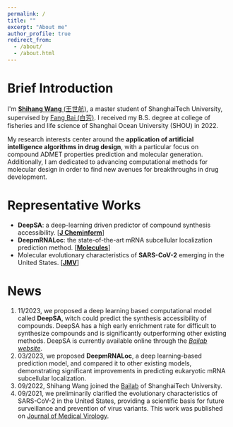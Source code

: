 ```yaml
---
permalink: /
title: ""
excerpt: "About me"
author_profile: true
redirect_from: 
  - /about/
  - /about.html
---
```


Brief Introduction
=====

I'm [**Shihang Wang** \(王世航\)](https://scholar.google.com/citations?user=LAhfJTEAAAAJ&hl=zh-CN), a master student of ShanghaiTech University, supervised by [Fang Bai \(白芳\)](https://scholar.google.com.hk/citations?user=FZ3zkfcAAAAJ&hl=zh-CN). I received my B.S. degree at college of fisheries and life science of Shanghai Ocean University \(SHOU\) in 2022.    
    
My research interests center around the **application of artificial intelligence algorithms in drug design**, with a particular focus on compound ADMET properties prediction and molecular generation. Additionally, I am dedicated to advancing computational methods for molecular design in order to find new avenues for breakthroughs in drug development.   

Representative Works
=====
* **DeepSA**: a deep-learning driven predictor of compound synthesis accessibility. \[[**J Cheminform**](https://jcheminf.biomedcentral.com/articles/10.1186/s13321-023-00771-3)\]
* **DeepmRNALoc**: the state-of-the-art mRNA subcellular localization prediction method. \[[**Molecules**](https://www.mdpi.com/1420-3049/28/5/2284)\]
* Molecular evolutionary characteristics of **SARS-CoV-2** emerging in the United States. \[[**JMV**](https://onlinelibrary.wiley.com/doi/10.1002/jmv.27331)\]

News
=====
1. 11/2023, we proposed a deep learning based computational model called **DeepSA**, witch could predict the synthesis accessibility of compounds. DeepSA has a high early enrichment rate for difficult to synthesize compounds and is significantly outperforming other existing methods. DeepSA is currently available online through the [*Bailab website*](https://bailab.siais.shanghaitech.edu.cn/deepsa).
2. 03/2023, we proposed **DeepmRNALoc**, a deep learning-based prediction model, and compared it to other existing models, demonstrating significant improvements in predicting eukaryotic mRNA subcellular localization. 
3. 09/2022, Shihang Wang joined the [Bailab](https://bailab.siais.shanghaitech.edu.cn/) of ShanghaiTech University.
4. 09/2021, we preliminarily clarified the evolutionary characteristics of SARS-CoV-2 in the United States, providing a scientific basis for future surveillance and prevention of virus variants. This work was published on [Journal of Medical Virology](https://onlinelibrary.wiley.com/doi/10.1002/jmv.27331).

